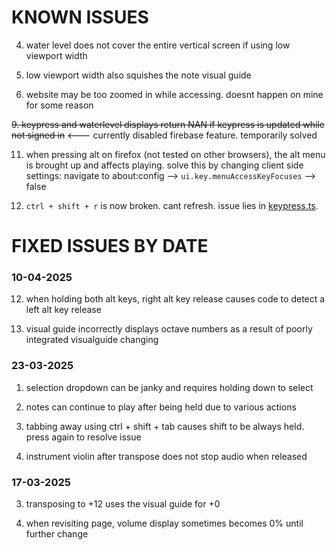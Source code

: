 # KNOWN ISSUES



4. water level does not cover the entire vertical screen if using low viewport width

6. low viewport width also squishes the note visual guide

7. website may be too zoomed in while accessing. doesnt happen on mine for some reason

~~9. keypress and waterlevel displays return NAN if keypress is updated while not signed in~~ <--- currently disabled firebase feature. temporarily solved

11. when pressing alt on firefox (not tested on other browsers), the alt menu is brought up and affects playing. solve this by changing client side settings: navigate to about:config --> `ui.key.menuAccessKeyFocuses` --> false
 
14. `ctrl + shift + r` is now broken. cant refresh. issue lies in [keypress.ts](src/core/keypress.ts).


# FIXED ISSUES BY DATE

### 10-04-2025

12. when holding both alt keys, right alt key release causes code to detect a left alt key release

13. visual guide incorrectly displays octave numbers as a result of poorly integrated visualguide changing

### 23-03-2025

1. selection dropdown can be janky and requires holding down to select

2. notes can continue to play after being held due to various actions   

5. tabbing away using ctrl + shift + tab causes shift to be always held. press again to resolve issue

10. instrument violin after transpose does not stop audio when released

### 17-03-2025

3. transposing to +12 uses the visual guide for +0

8. when revisiting page, volume display sometimes becomes 0% until further change
